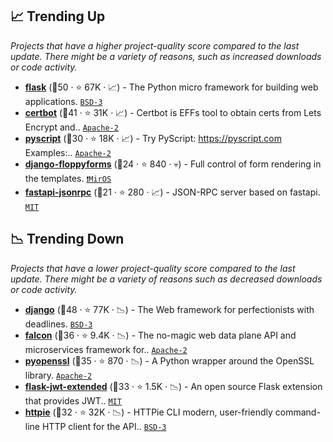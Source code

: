 ## 📈 Trending Up

_Projects that have a higher project-quality score compared to the last update. There might be a variety of reasons, such as increased downloads or code activity._

- <b><a href="https://github.com/pallets/flask">flask</a></b> (🥇50 ·  ⭐ 67K · 📈) - The Python micro framework for building web applications. <code><a href="http://bit.ly/3aKzpTv">BSD-3</a></code> <code><img src="https://flask.palletsprojects.com/en/1.1.x/_static/flask-icon.png" style="display:inline;" width="13" height="13"></code>
- <b><a href="https://github.com/certbot/certbot">certbot</a></b> (🥇41 ·  ⭐ 31K · 📈) - Certbot is EFFs tool to obtain certs from Lets Encrypt and.. <code><a href="http://bit.ly/3nYMfla">Apache-2</a></code>
- <b><a href="https://github.com/pyscript/pyscript">pyscript</a></b> (🥈30 ·  ⭐ 18K · 📈) - Try PyScript: https://pyscript.com Examples:.. <code><a href="http://bit.ly/3nYMfla">Apache-2</a></code>
- <b><a href="https://github.com/jazzband/django-floppyforms">django-floppyforms</a></b> (🥉24 ·  ⭐ 840 · 💀) - Full control of form rendering in the templates. <code><a href="https://tldrlegal.com/search?q=MirOS">❗️MirOS</a></code> <code><img src="https://static.djangoproject.com/img/icon-touch.e4872c4da341.png" style="display:inline;" width="13" height="13"></code>
- <b><a href="https://github.com/smagafurov/fastapi-jsonrpc">fastapi-jsonrpc</a></b> (🥉21 ·  ⭐ 280 · 📈) - JSON-RPC server based on fastapi. <code><a href="http://bit.ly/34MBwT8">MIT</a></code> <code><img src="https://fastapi.tiangolo.com/img/favicon.png" style="display:inline;" width="13" height="13"></code>

## 📉 Trending Down

_Projects that have a lower project-quality score compared to the last update. There might be a variety of reasons such as decreased downloads or code activity._

- <b><a href="https://github.com/django/django">django</a></b> (🥇48 ·  ⭐ 77K · 📉) - The Web framework for perfectionists with deadlines. <code><a href="http://bit.ly/3aKzpTv">BSD-3</a></code> <code><img src="https://static.djangoproject.com/img/icon-touch.e4872c4da341.png" style="display:inline;" width="13" height="13"></code>
- <b><a href="https://github.com/falconry/falcon">falcon</a></b> (🥈36 ·  ⭐ 9.4K · 📉) - The no-magic web data plane API and microservices framework for.. <code><a href="http://bit.ly/3nYMfla">Apache-2</a></code>
- <b><a href="https://github.com/pyca/pyopenssl">pyopenssl</a></b> (🥈35 ·  ⭐ 870 · 📉) - A Python wrapper around the OpenSSL library. <code><a href="http://bit.ly/3nYMfla">Apache-2</a></code>
- <b><a href="https://github.com/vimalloc/flask-jwt-extended">flask-jwt-extended</a></b> (🥈33 ·  ⭐ 1.5K · 📉) - An open source Flask extension that provides JWT.. <code><a href="http://bit.ly/34MBwT8">MIT</a></code> <code><img src="https://flask.palletsprojects.com/en/1.1.x/_static/flask-icon.png" style="display:inline;" width="13" height="13"></code>
- <b><a href="https://github.com/httpie/cli">httpie</a></b> (🥉32 ·  ⭐ 32K · 📉) - HTTPie CLI modern, user-friendly command-line HTTP client for the API.. <code><a href="http://bit.ly/3aKzpTv">BSD-3</a></code>

